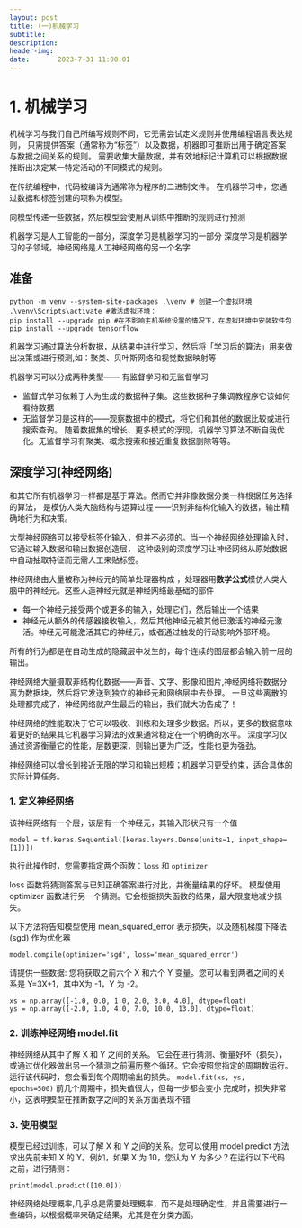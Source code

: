 ```yaml
---
layout: post
title: (一)机械学习
subtitle: 
description: 
header-img: 
date:       2023-7-31 11:00:01
---
```


# 1. 机械学习
机械学习与我们自己所编写规则不同，它无需尝试定义规则并使用编程语言表达规则，
只需提供答案（通常称为“标签”）以及数据，机器即可推断出用于确定答案与数据之间关系的规则。
需要收集大量数据，并有效地标记计算机可以根据数据推断出决定某一特定活动的不同模式的规则。

在传统编程中，代码被编译为通常称为程序的二进制文件。
在机器学习中，您通过数据和标签创建的项称为模型。

向模型传递一些数据，然后模型会使用从训练中推断的规则进行预测

机器学习是人工智能的一部分，深度学习是机器学习的一部分
深度学习是机器学习的子领域，神经网络是人工神经网络的另一个名字
## 准备
```
python -m venv --system-site-packages .\venv # 创建一个虚拟环境
.\venv\Scripts\activate	#激活虚拟环境：
pip install --upgrade pip #在不影响主机系统设置的情况下，在虚拟环境中安装软件包
pip install --upgrade tensorflow
```

机器学习通过算法分析数据，从结果中进行学习，然后将「学习后的算法」用来做出决策或进行预测,如：聚类、贝叶斯网络和视觉数据映射等

机器学习可以分成两种类型—— 有监督学习和无监督学习
- 监督式学习依赖于人为生成的数据种子集。这些数据种子集调教程序它该如何看待数据
- 无监督学习是这样的——观察数据中的模式，将它们和其他的数据比较或进行搜索查询。
	随着数据集的增长、更多模式的浮现，机器学习算法不断自我优化。无监督学习有聚类、概念搜索和接近重复数据删除等等。
	

## 深度学习(神经网络)
和其它所有机器学习一样都是基于算法。然而它并非像数据分类一样根据任务选择的算法，
是模仿人类大脑结构与运算过程 ——识别非结构化输入的数据，输出精确地行为和决策。

大型神经网络可以接受标签化输入，但并不必须的。当一个神经网络处理输入时，它通过输入数据和输出数据创造层，
这种级别的深度学习让神经网络从原始数据中自动抽取特征而无需人工来贴标签。

神经网络由大量被称为神经元的简单处理器构成 ，处理器用**数学公式**模仿人类大脑中的神经元。这些人造神经元就是神经网络最基础的部件
- 每一个神经元接受两个或更多的输入，处理它们，然后输出一个结果
- 神经元从额外的传感器接收输入，然后其他神经元被其他已激活的神经元激活。神经元可能激活其它的神经元，或者通过触发的行动影响外部环境。

所有的行为都是在自动生成的隐藏层中发生的，每个连续的图层都会输入前一层的输出。

神经网络大量摄取非结构化数据——声音、文字、影像和图片,神经网络将数据分离为数据块，然后将它发送到独立的神经元和网络层中去处理。 一旦这些离散的处理都完成了，神经网络就产生最后的输出，我们就大功告成了！

神经网络的性能取决于它可以吸收、训练和处理多少数据。所以，更多的数据意味着更好的结果其它机器学习算法的效果通常稳定在一个明确的水平。 深度学习仅通过资源衡量它的性能，层数更深，则输出更为广泛，性能也更为强劲。

神经网络可以增长到接近无限的学习和输出规模；机器学习更受约束，适合具体的实际计算任务。

### 1. 定义神经网络
该神经网络有一个层，该层有一个神经元，其输入形状只有一个值
```
model = tf.keras.Sequential([keras.layers.Dense(units=1, input_shape=[1])])
```
执行此操作时，您需要指定两个函数：`loss` 和 `optimizer`

loss 函数将猜测答案与已知正确答案进行对比，并衡量结果的好坏。
模型使用 optimizer 函数进行另一个猜测。它会根据损失函数的结果，最大限度地减少损失。

以下方法将告知模型使用 mean_squared_error 表示损失，以及随机梯度下降法 (sgd) 作为优化器
```
model.compile(optimizer='sgd', loss='mean_squared_error')
```

请提供一些数据:
您将获取之前六个 X 和六个 Y 变量。您可以看到两者之间的关系是 Y=3X+1，其中X为 -1，Y 为 -2。
```
xs = np.array([-1.0, 0.0, 1.0, 2.0, 3.0, 4.0], dtype=float)
ys = np.array([-2.0, 1.0, 4.0, 7.0, 10.0, 13.0], dtype=float)
```

### 2. 训练神经网络 model.fit

神经网络从其中了解 X 和 Y 之间的关系。
它会在进行猜测、衡量好坏（损失），或通过优化器做出另一个猜测之前遍历整个循环。它会按照您指定的周期数运行。运行该代码时，您会看到每个周期输出的损失。
```model.fit(xs, ys, epochs=500)```
前几个周期中，损失值很大，但每一步都会变小
完成时，损失非常小，这表明模型在推断数字之间的关系方面表现不错

### 3. 使用模型
模型已经过训练，可以了解 X 和 Y 之间的关系。您可以使用 model.predict 方法求出先前未知 X 的 Y。例如，如果 X 为 10，您认为 Y 为多少？在运行以下代码之前，进行猜测：
```
print(model.predict([10.0]))
```
神经网络处理概率,几乎总是需要处理概率，而不是处理确定性，并且需要进行一些编码，以根据概率来确定结果，尤其是在分类方面。
 